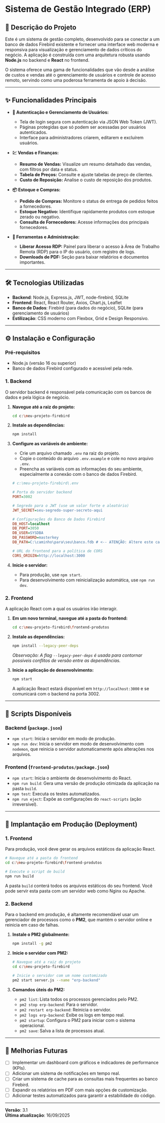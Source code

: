 # Sistema de Gestão Integrado (ERP)

## 📖 Descrição do Projeto

Este é um sistema de gestão completo, desenvolvido para se conectar a um banco de dados Firebird existente e fornecer uma interface web moderna e responsiva para visualização e gerenciamento de dados críticos do negócio. A aplicação é construída com uma arquitetura robusta usando **Node.js** no backend e **React** no frontend.

O sistema oferece uma gama de funcionalidades que vão desde a análise de custos e vendas até o gerenciamento de usuários e controle de acesso remoto, servindo como uma poderosa ferramenta de apoio à decisão.

---

## ✨ Funcionalidades Principais

*   **🔐 Autenticação e Gerenciamento de Usuários:**
    *   Tela de login segura com autenticação via JSON Web Token (JWT).
    *   Páginas protegidas que só podem ser acessadas por usuários autenticados.
    *   Interface para administradores criarem, editarem e excluírem usuários.

*   **💹 Vendas e Finanças:**
    *   **Resumo de Vendas:** Visualize um resumo detalhado das vendas, com filtros por data e status.
    *   **Tabela de Preços:** Consulte e ajuste tabelas de preço de clientes.
    *   **Custo de Reposição:** Analise o custo de reposição dos produtos.

*   **📦 Estoque e Compras:**
    *   **Pedido de Compras:** Monitore o status de entrega de pedidos feitos a fornecedores.
    *   **Estoque Negativo:** Identifique rapidamente produtos com estoque zerado ou negativo.
    *   **Consulta de Fornecedores:** Acesse informações dos principais fornecedores.

*   **🔧 Ferramentas e Administração:**
    *   **Liberar Acesso RDP:** Painel para liberar o acesso à Área de Trabalho Remota (RDP) para o IP do usuário, com registro de logs.
    *   **Downloads de PDF:** Seção para baixar relatórios e documentos importantes.

---

## 🛠️ Tecnologias Utilizadas

*   **Backend**: Node.js, Express.js, JWT, node-firebird, SQLite
*   **Frontend**: React, React Router, Axios, Chart.js, Leaflet
*   **Banco de Dados**: Firebird (para dados do negócio), SQLite (para gerenciamento de usuários)
*   **Estilização**: CSS moderno com Flexbox, Grid e Design Responsivo.

---

## ⚙️ Instalação e Configuração

### Pré-requisitos
*   Node.js (versão 16 ou superior)
*   Banco de dados Firebird configurado e acessível pela rede.

### 1. Backend
O servidor backend é responsável pela comunicação com os bancos de dados e pela lógica de negócio.

1.  **Navegue até a raiz do projeto:**
    ```bash
    cd c:\meu-projeto-firebird
    ```

2.  **Instale as dependências:**
    ```bash
    npm install
    ```

3.  **Configure as variáveis de ambiente:**
    *   Crie um arquivo chamado `.env` na raiz do projeto.
    *   Copie o conteúdo do arquivo `.env.example` e cole no novo arquivo `.env`.
    *   Preencha as variáveis com as informações do seu ambiente, especialmente a conexão com o banco de dados Firebird.

    ```ini
    # c:\meu-projeto-firebird\.env

    # Porta do servidor backend
    PORT=3002

    # Segredo para o JWT (use um valor forte e aleatório)
    JWT_SECRET=seu-segredo-super-secreto-aqui

    # Configurações do Banco de Dados Firebird
    DB_HOST=localhost
    DB_PORT=3050
    DB_USER=SYSDBA
    DB_PASSWORD=masterkey
    DB_PATH=C:\caminho\para\seu\banco.fdb # <-- ATENÇÃO: Altere este caminho

    # URL do frontend para a política de CORS
    CORS_ORIGIN=http://localhost:3000
    ```

4.  **Inicie o servidor:**
    *   Para produção, use `npm start`.
    *   Para desenvolvimento com reinicialização automática, use `npm run dev`.

### 2. Frontend
A aplicação React com a qual os usuários irão interagir.

1.  **Em um novo terminal, navegue até a pasta do frontend:**
    ```bash
    cd c:\meu-projeto-firebird\frontend-produtos
    ```

2.  **Instale as dependências:**
    ```bash
    npm install --legacy-peer-deps
    ```
    *Observação: A flag `--legacy-peer-deps` é usada para contornar possíveis conflitos de versão entre as dependências.*

3.  **Inicie a aplicação de desenvolvimento:**
    ```bash
    npm start
    ```
    A aplicação React estará disponível em `http://localhost:3000` e se comunicará com o backend na porta 3002.

---

## 📜 Scripts Disponíveis

### Backend (`package.json`)
*   `npm start`: Inicia o servidor em modo de produção.
*   `npm run dev`: Inicia o servidor em modo de desenvolvimento com `nodemon`, que reinicia o servidor automaticamente após alterações nos arquivos.

### Frontend (`frontend-produtos/package.json`)
*   `npm start`: Inicia o ambiente de desenvolvimento do React.
*   `npm run build`: Gera uma versão de produção otimizada da aplicação na pasta `build`.
*   `npm test`: Executa os testes automatizados.
*   `npm run eject`: Expõe as configurações do `react-scripts` (ação irreversível).

---

## 🚀 Implantação em Produção (Deployment)

### 1. Frontend
Para produção, você deve gerar os arquivos estáticos da aplicação React.

```bash
# Navegue até a pasta do frontend
cd c:\meu-projeto-firebird\frontend-produtos

# Execute o script de build
npm run build
```
A pasta `build` conterá todos os arquivos estáticos do seu frontend. Você pode servir esta pasta com um servidor web como Nginx ou Apache.

### 2. Backend
Para o backend em produção, é altamente recomendável usar um gerenciador de processos como o **PM2**, que mantém o servidor online e reinicia em caso de falhas.

1.  **Instale o PM2 globalmente:**
    ```bash
    npm install -g pm2
    ```

2.  **Inicie o servidor com PM2:**
    ```bash
    # Navegue até a raiz do projeto
    cd c:\meu-projeto-firebird

    # Inicie o servidor com um nome customizado
    pm2 start server.js --name "erp-backend"
    ```

3.  **Comandos úteis do PM2:**
    *   `pm2 list`: Lista todos os processos gerenciados pelo PM2.
    *   `pm2 stop erp-backend`: Para o servidor.
    *   `pm2 restart erp-backend`: Reinicia o servidor.
    *   `pm2 logs erp-backend`: Exibe os logs em tempo real.
    *   `pm2 startup`: Configura o PM2 para iniciar com o sistema operacional.
    *   `pm2 save`: Salva a lista de processos atual.

---

## 📝 Melhorias Futuras
- [ ] Implementar um dashboard com gráficos e indicadores de performance (KPIs).
- [ ] Adicionar um sistema de notificações em tempo real.
- [ ] Criar um sistema de cache para as consultas mais frequentes ao banco Firebird.
- [ ] Expandir os relatórios em PDF com mais opções de customização.
- [ ] Adicionar testes automatizados para garantir a estabilidade do código.

---

**Versão**: 3.1  
**Última atualização**: 16/09/2025